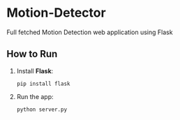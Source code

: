 # Motion-Detector
Full fetched Motion Detection web application using Flask

## How to Run 
1. Install **Flask**:

    ```
    pip install flask
    ```

2. Run the app:

    ```
    python server.py
    ```
